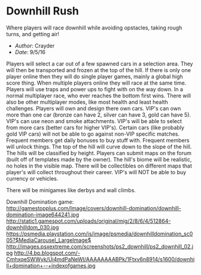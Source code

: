 # Downhill Rush
Where players will race downhill while avoiding opstacles, taking rough turns, and getting air!

- *Author*: Crayder
- *Date*: 9/5/16

Players will select a car out of a few spawned cars in a selection area. They will then be transported and frozen at the top of the hill. If there is only one player online then they will do single player games, mainly a global high score thing. When multiple players online they will race at the same time. Players will use traps and power ups to fight with on the way down. In a normal multiplayer race, who ever reaches the bottom first wins. There will also be other multiplayer modes, like most health and least health challenges. Players will own and design there own cars. VIP's can own more than one car (bronze can have 2, silver can have 3, gold can have 5). VIP's can use neon and smoke attachments. VIP's will be able to select from more cars (better cars for higher VIP's). Certain cars (like probably gold VIP cars) will not be able to go against non-VIP specific matches. Frequent members get daily bonuses to buy stuff with. Frequent members will unlock things. The top of the hill will curve down to the slope of the hill. The hills will be classified by height. Players can submit maps on the forum (built off of templates made by the owner). The hill's biome will be realistic, no holes in the visible map. There will be collectibles on different maps that  player's will collect throughout their career. VIP's will NOT be able to buy currency or vehicles.

There will be minigames like derbys and wall climbs.

Downhill Domination game:
http://gamestopplus.com/Image/covers/downhill-domination/downhill-domination-image644241.jpg
http://static1.gamespot.com/uploads/original/mig/2/8/6/4/512864-downhilldom_030.jpg
https://psmedia.playstation.com/is/image/psmedia/downhilldomination_sc005?$MediaCarousel_LargeImage$
http://images.psxextreme.com/screenshots/ps2_downhill/ps2_downhill_02.jpg
http://4.bp.blogspot.com/-CmhxqeSWWyk/Ui4mdPaNeWI/AAAAAAAABPk/1Ftxv6n8914/s1600/downhill+domination+--+indexofgames.jpg
